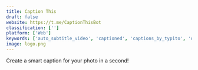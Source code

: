 ```yaml
---
title: Caption This
draft: false 
website: https://t.me/CaptionThisBot
classification: ['']
platform: ['Web']
keywords: ['auto_subtitle_video', 'captioned', 'captions_by_typito', 'drake_captions', 'duolir', 'edji', 'quicc', 'quik_by_gopro', 'soleol', 'subtitles_for_theatre', 'subtly', 'veed_subtitle', 'gsubs']
image: logo.png
---
```

Create a smart caption for your photo in a second!